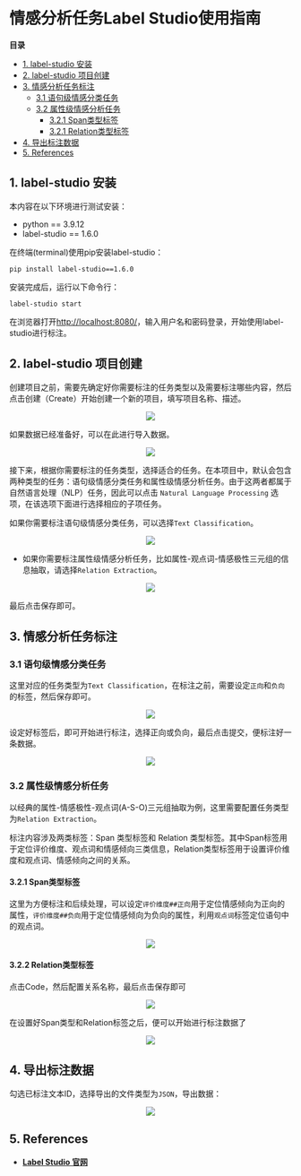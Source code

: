 # 情感分析任务Label Studio使用指南

 **目录**

- [1. label-studio 安装](#1)
- [2. label-studio 项目创建](#2)
- [3. 情感分析任务标注](#3)
    - [3.1 语句级情感分类任务](#3.1)
    - [3.2 属性级情感分析任务](#3.2)
      - [3.2.1 Span类型标签](#3.2.1)
      - [3.2.1 Relation类型标签](#3.2.2)
- [4. 导出标注数据](#4)
- [5. References](#5)

<a name="1"></a>

## **1. label-studio 安装**
本内容在以下环境进行测试安装：
- python == 3.9.12
- label-studio == 1.6.0

在终端(terminal)使用pip安装label-studio：

```shell
pip install label-studio==1.6.0
```

安装完成后，运行以下命令行：
```shell
label-studio start
```

在浏览器打开[http://localhost:8080/](http://127.0.0.1:8080/)，输入用户名和密码登录，开始使用label-studio进行标注。

<a name="2"></a>

## **2. label-studio 项目创建**

创建项目之前，需要先确定好你需要标注的任务类型以及需要标注哪些内容，然后点击创建（Create）开始创建一个新的项目，填写项目名称、描述。

<div align="center">
    <img src=https://user-images.githubusercontent.com/35913314/202995157-9caa0b26-202d-46d2-832a-f1cdf3f9a9b6.png />
</div>

如果数据已经准备好，可以在此进行导入数据。

<div align="center">
    <img src=https://user-images.githubusercontent.com/35913314/202995686-954cc001-4478-46e1-8329-ab3ab02e8a35.png />
</div>


接下来，根据你需要标注的任务类型，选择适合的任务。在本项目中，默认会包含两种类型的任务：语句级情感分类任务和属性级情感分析任务。由于这两者都属于自然语言处理（NLP）任务，因此可以点击 `Natural Language Processing` 选项，在该选项下面进行选择相应的子项任务。

如果你需要标注语句级情感分类任务，可以选择`Text Classification`。

<div align="center">
    <img src=https://user-images.githubusercontent.com/35913314/202996231-a4cf809d-000e-4693-b7c8-70ff2fae22ae.png />
</div>

- 如果你需要标注属性级情感分析任务，比如属性-观点词-情感极性三元组的信息抽取，请选择`Relation Extraction`。

<div align="center">
    <img src=https://user-images.githubusercontent.com/35913314/202997005-e8b0e865-584e-460e-8e68-a41532b6ef1b.png />
</div>

最后点击保存即可。

<a name="3"></a>

## **3. 情感分析任务标注**

<a name="3.1"></a>

### **3.1 语句级情感分类任务**
这里对应的任务类型为`Text Classification`，在标注之前，需要设定`正向`和`负向`的标签，然后保存即可。

<div align="center">
    <img src=https://user-images.githubusercontent.com/40840292/199724082-ee82dceb-dab0-496d-a930-a8ecb284d8b2.png />
</div>

设定好标签后，即可开始进行标注，选择正向或负向，最后点击提交，便标注好一条数据。
<div align="center">
    <img src=https://user-images.githubusercontent.com/35913314/210329413-deff1eb7-3472-463e-aef8-bc9b0456504a.png />
</div>

<a name="3.2"></a>

### **3.2 属性级情感分析任务**

以经典的属性-情感极性-观点词(A-S-O)三元组抽取为例，这里需要配置任务类型为`Relation Extraction`。

标注内容涉及两类标签：Span 类型标签和 Relation 类型标签。其中Span标签用于定位评价维度、观点词和情感倾向三类信息，Relation类型标签用于设置评价维度和观点词、情感倾向之间的关系。

<a name="3.2.1"></a>

#### **3.2.1 Span类型标签**
这里为方便标注和后续处理，可以设定`评价维度##正向`用于定位情感倾向为正向的属性，`评价维度##负向`用于定位情感倾向为负向的属性，利用`观点词`标签定位语句中的观点词。

<div align="center">
    <img src=https://user-images.githubusercontent.com/35913314/202999690-c76948cf-45ba-42a2-85ed-ee55e6a0907f.png />
</div>

<a name="3.2.2"></a>

#### **3.2.2 Relation类型标签**
点击Code，然后配置关系名称，最后点击保存即可

<div align="center">
    <img src=https://user-images.githubusercontent.com/35913314/203000684-c7ce1483-6e1c-4399-9d43-369eae2f8684.png />
</div>

在设置好Span类型和Relation标签之后，便可以开始进行标注数据了

<div align="center">
    <img src=https://user-images.githubusercontent.com/35913314/203001847-8e41709b-0f5a-4673-8aca-5c4fb7705d4a.png />
</div>


<a name="4"></a>

## **4. 导出标注数据**

勾选已标注文本ID，选择导出的文件类型为`JSON`，导出数据：

<div align="center">
    <img src=https://user-images.githubusercontent.com/40840292/199891344-023736e2-6f9d-454b-b72a-dec6689f8436.png />
</div>

<a name="5"></a>

## **5. References**
- **[Label Studio 官网](https://labelstud.io/)**
